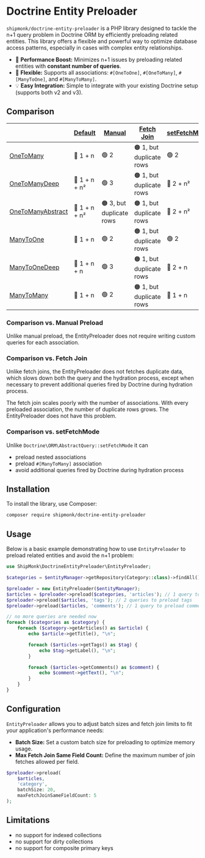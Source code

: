 # Doctrine Entity Preloader

`shipmonk/doctrine-entity-preloader` is a PHP library designed to tackle the n+1 query problem in Doctrine ORM by efficiently preloading related entities. This library offers a flexible and powerful way to optimize database access patterns, especially in cases with complex entity relationships.

- :rocket: **Performance Boost:** Minimizes n+1 issues by preloading related entities with **constant number of queries**.
- :arrows_counterclockwise: **Flexible:** Supports all associations: `#[OneToOne]`, `#[OneToMany]`, `#[ManyToOne]`, and `#[ManyToMany]`.
- :bulb: **Easy Integration:** Simple to integrate with your existing Doctrine setup (supports both v2 and v3).


## Comparison

|                                                                        | [Default](https://docs.google.com/presentation/d/1sSlZOxmEUVKt0l8zhimex-6lR0ilC001GXh8colaXxg/edit#slide=id.g30998e74a82_0_0) | [Manual](https://docs.google.com/presentation/d/1sSlZOxmEUVKt0l8zhimex-6lR0ilC001GXh8colaXxg/edit#slide=id.g309b68062f4_0_0) | [Fetch Join](https://docs.google.com/presentation/d/1sSlZOxmEUVKt0l8zhimex-6lR0ilC001GXh8colaXxg/edit#slide=id.g309b68062f4_0_15) | [setFetchMode](https://docs.google.com/presentation/d/1sSlZOxmEUVKt0l8zhimex-6lR0ilC001GXh8colaXxg/edit#slide=id.g309b68062f4_0_35) | [**EntityPreloader**](https://docs.google.com/presentation/d/1sSlZOxmEUVKt0l8zhimex-6lR0ilC001GXh8colaXxg/edit#slide=id.g309b68062f4_0_265) |
|------------------------------------------------------------------------|-------------------------------------------------------------------------------------------------------------------------------|------------------------------------------------------------------------------------------------------------------------------|-----------------------------------------------------------------------------------------------------------------------------------|-------------------------------------------------------------------------------------------------------------------------------------|---------------------------------------------------------------------------------------------------------------------------------------------|
| [OneToMany](tests/EntityPreloadBlogOneHasManyTest.php)                 | :red_circle: 1 + n                                                                                                            | :green_circle: 2                                                                                                             | :orange_circle: 1, but<br>duplicate rows                                                                                          | :green_circle: 2                                                                                                                    | :green_circle: 2                                                                                                                            |
| [OneToManyDeep](tests/EntityPreloadBlogOneHasManyDeepTest.php)         | :red_circle: 1 + n + n²                                                                                                       | :green_circle: 3                                                                                                             | :orange_circle: 1, but<br>duplicate rows                                                                                          | :red_circle: 2 + n²                                                                                                                 | :green_circle: 3                                                                                                                            |
| [OneToManyAbstract](tests/EntityPreloadBlogOneHasManyAbstractTest.php) | :red_circle: 1 + n + n²                                                                                                       | :orange_circle: 3, but<br>duplicate rows                                                                                     | :orange_circle: 1, but<br>duplicate rows                                                                                          | :red_circle: 2 + n²                                                                                                                 | :orange_circle: 3, but<br>duplicate rows                                                                                                    |
| [ManyToOne](tests/EntityPreloadBlogManyHasOneTest.php)                 | :red_circle: 1 + n                                                                                                            | :green_circle: 2                                                                                                             | :orange_circle: 1, but<br>duplicate rows                                                                                          | :green_circle: 2                                                                                                                    | :green_circle: 2                                                                                                                            |
| [ManyToOneDeep](tests/EntityPreloadBlogManyHasOneDeepTest.php)         | :red_circle: 1 + n + n                                                                                                        | :green_circle: 3                                                                                                             | :orange_circle: 1, but<br>duplicate rows                                                                                          | :red_circle: 2 + n                                                                                                                  | :green_circle: 3                                                                                                                            |
| [ManyToMany](tests/EntityPreloadBlogManyHasManyTest.php)               | :red_circle: 1 + n                                                                                                            | :green_circle: 2                                                                                                             | :orange_circle: 1, but<br>duplicate rows                                                                                          | :red_circle: 1 + n                                                                                                                  | :green_circle: 2                                                                                                                            |


### Comparison vs. Manual Preload

Unlike manual preload, the EntityPreloader does not require writing custom queries for each association.

### Comparison vs. Fetch Join

Unlike fetch joins, the EntityPreloader does not fetches duplicate data, which slows down both the query and the hydration process, except when necessary to prevent additional queries fired by Doctrine during hydration process.

The fetch join scales poorly with the number of associations. With every preloaded association, the number of duplicate rows grows. The EntityPreloader does not have this problem.

### Comparison vs. setFetchMode

Unlike `Doctrine\ORM\AbstractQuery::setFetchMode` it can

* preload nested associations
* preload `#[ManyToMany]` association
* avoid additional queries fired by Doctrine during hydration process


## Installation

To install the library, use Composer:

```sh
composer require shipmonk/doctrine-entity-preloader
```

## Usage

Below is a basic example demonstrating how to use `EntityPreloader` to preload related entities and avoid the n+1 problem:

```php
use ShipMonk\DoctrineEntityPreloader\EntityPreloader;

$categories = $entityManager->getRepository(Category::class)->findAll();

$preloader = new EntityPreloader($entityManager);
$articles = $preloader->preload($categories, 'articles'); // 1 query to preload articles
$preloader->preload($articles, 'tags'); // 2 queries to preload tags
$preloader->preload($articles, 'comments'); // 1 query to preload comments

// no more queries are needed now
foreach ($categories as $category) {
    foreach ($category->getArticles() as $article) {
        echo $article->getTitle(), "\n";

        foreach ($articles->getTags() as $tag) {
            echo $tag->getLabel(), "\n";
        }

        foreach ($articles->getComments() as $comment) {
            echo $comment->getText(), "\n";
        }
    }
}
```

## Configuration

`EntityPreloader` allows you to adjust batch sizes and fetch join limits to fit your application's performance needs:

- **Batch Size:** Set a custom batch size for preloading to optimize memory usage.
- **Max Fetch Join Same Field Count:** Define the maximum number of join fetches allowed per field.

```php
$preloader->preload(
    $articles,
    'category',
    batchSize: 20,
    maxFetchJoinSameFieldCount: 5
);
```


## Limitations

- no support for indexed collections
- no support for dirty collections
- no support for composite primary keys
